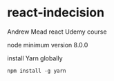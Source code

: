 # react-indecision
Andrew Mead react Udemy course

node minimum version 8.0.0

install Yarn globally
```
npm install -g yarn
```
